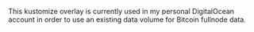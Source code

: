 This kustomize overlay is currently used in my personal DigitalOcean account in order to use an existing data volume for Bitcoin fullnode data.
